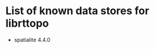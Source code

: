 List of known data stores for librttopo
=======================================

* spatialite 4.4.0
